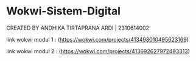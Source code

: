 # Wokwi-Sistem-Digital
CREATED BY ANDHIKA TIRTAPRANA ARDI | 2310614002

link wokwi modul 1 :  (https://wokwi.com/projects/413498010495623169)

link wokwi modul 2 :  (https://wokwi.com/projects/413692627972493313)

